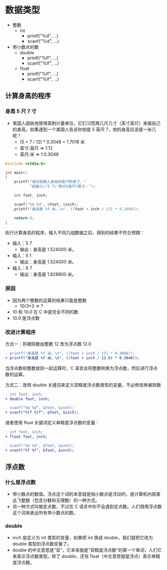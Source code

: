 # 数据类型

- 整数
  - int
    - printf("%d", ...)
    - scanf("%d", ...)
- 带小数点的数
  - double
    - printf("%lf", ...)
    - scanf("%lf", ...)
  - float
    - printf("%lf", ...)
    - scanf("%lf", ...)

## 计算身高的程序

### 身高 5 尺 7 寸

- 美国人固执地使用英制计量单位，它们习惯用几尺几寸（英寸英尺）来报自己的身高。如果遇到一个美国人告诉你他是 5 英尺 7，他的身高应该是一米几呢？
  - (5 + 7 / 12) \* 0.3048 = 1.7018 米
  - 英寸:英尺 => 1:12
  - 英尺:米 => 1:0.3048

```c++
#include <stdio.h>

int main()
{
    printf("请分别输入身高的英尺和英寸，"
           "如输入\"5 7\"表示5英尺7英寸：");

    int foot, inch;

    scanf("%d %d", &foot, &inch);
    printf("身高是 %f 米。\n", ((foot + inch / 12) * 0.3048));

    return 0;
}
```

执行计算身高的程序，输入不同几组数据之后，得到的结果不符合预期：

- 输入：5 7
  - 输出：身高是 1.524000 米。
- 输入：5 1
  - 输出：身高是 1.524000 米。
- 输入：6 7
  - 输出：身高是 1.828800 米。

### 原因

- 因为两个整数的运算的结果只能是整数
  - 10/3\*3 => ?
- 10 和 10.0 在 C 中是完全不同的数
- 10.0 是浮点数

### 改进计算程序

方式一：将被除数由整数 12 改为浮点数 12.0

```diff
- printf("身高是 %f 米。\n", ((foot + inch / 12) * 0.3048));
+ printf("身高是 %f 米。\n", ((foot + inch / 12.0) * 0.3048));
```

当浮点数和整数放到一起运算时，C 语言会将整数转换为浮点数，然后进行浮点数的运算。

方式二：改用 double 关键词来定义双精度浮点数类型的变量，不必修改再被除数

```diff
- int foot, inch;
+ double foot, inch;

- scanf("%d %d", &foot, &inch);
+ scanf("%lf %lf", &foot, &inch);
```

或者使用 float 关键词定义单精度浮点数的变量：

```diff
- int foot, inch;
+ float foot, inch;

- scanf("%d %d", &foot, &inch);
+ scanf("%f %f", &foot, &inch);
```

## 浮点数

### 什么是浮点数

- 带小数点的数值。浮点这个词的本意就是指小数点是浮动的，是计算机内部表达飞整数（包含分数和无理数）的一种方式。
- 另一种方式叫做定点数，不过在 C 语言中你不会遇到定点数。人们借用浮点数这个词来表达所有带小数点的数。

### double

- inch 是定义为 int 类型的变量，如果把 int 换成 double，我们就把它改为 double 类型的浮点数变量了。
- double 的中文意思是”双“，它本来就是”双精度浮点数“的第一个单词，人们它来表示浮点数类型。除了 double，还有 float（中文意思就是浮点）表示单精度浮点数。
